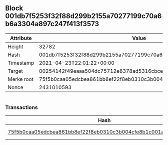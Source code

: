 ## Block 001db7f5253f32f88d299b2155a70277199c70a6b6a3304a897c247f413f3573

Attribute | Value
--- | ---
Height | 32782
Hash | 001db7f5253f32f88d299b2155a70277199c70a6b6a3304a897c247f413f3573
Timestamp | 2021-04-23T22:01:22+00:00
Target | 00254142f49eaaa504dc75712e8378ad5316cbcead634704b3734b6271167cc4
Merke root | 75f5b0caa05edcbea861bb8ef22f8eb0310c3b004cfe8b1c001a73b099d21d3f
Nonce | 2431010593

```

```

### Transactions

Hash | Amount
--- | ---
[75f5b0caa05edcbea861bb8ef22f8eb0310c3b004cfe8b1c001a73b099d21d3f](75f5b0caa05edcbea861bb8ef22f8eb0310c3b004cfe8b1c001a73b099d21d3f.md) | 10.00000000 SKEPTI 
